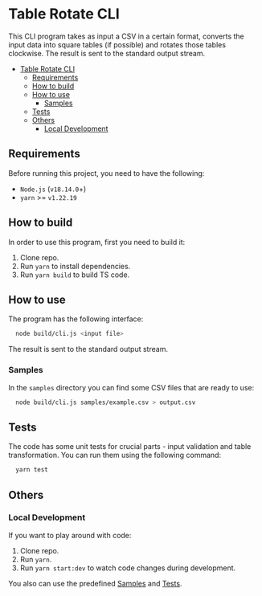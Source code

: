 # Table Rotate CLI

This CLI program takes as input a CSV in a certain format, converts the input data into square tables (if possible) and rotates those tables clockwise. The result is sent to the standard output stream.

- [Table Rotate CLI](#table-rotate-cli)
  - [Requirements](#requirements)
  - [How to build](#how-to-build)
  - [How to use](#how-to-use)
    - [Samples](#samples)
  - [Tests](#tests)
  - [Others](#others)
    - [Local Development](#local-development)

## Requirements

Before running this project, you need to have the following:

- `Node.js` (`v18.14.0`+)
- `yarn` >= `v1.22.19`

## How to build

In order to use this program, first you need to build it:

1. Clone repo.
2. Run `yarn` to install dependencies.
3. Run `yarn build` to build TS code.

## How to use

The program has the following interface:

```bash
  node build/cli.js <input file>
```

The result is sent to the standard output stream.

### Samples

In the `samples` directory you can find some CSV files that are ready to use:

```bash
  node build/cli.js samples/example.csv > output.csv
```

## Tests

The code has some unit tests for crucial parts - input validation and table transformation. You can run them using the following command:

```bash
  yarn test
```

## Others

### Local Development

If you want to play around with code:

1. Clone repo.
2. Run `yarn`.
3. Run `yarn start:dev` to watch code changes during development.

You also can use the predefined [Samples](#samples) and [Tests](#tests).
